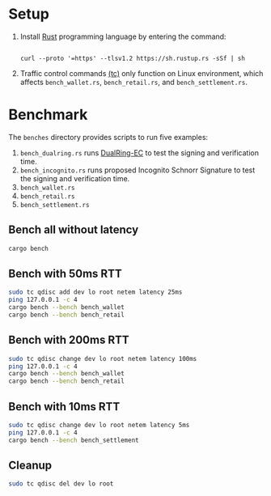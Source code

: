 # Setup
1. Install [Rust](https://doc.rust-lang.org/book/ch01-01-installation.html) programming language by entering the command:
   ```
   
   curl --proto '=https' --tlsv1.2 https://sh.rustup.rs -sSf | sh
   ```
2. Traffic control commands [(tc)](https://man7.org/linux/man-pages/man8/tc.8.html) only function on Linux environment, which affects  `bench_wallet.rs`, `bench_retail.rs`, and  `bench_settlement.rs`.

# Benchmark
The `benches` directory provides scripts to run five examples:
1. `bench_dualring.rs` runs [DualRing-EC](https://eprint.iacr.org/2021/1213) to test the signing and verification time.
2. `bench_incognito.rs` runs proposed Incognito Schnorr Signature to test the signing and verification time.
3. `bench_wallet.rs`
4. `bench_retail.rs`
5. `bench_settlement.rs`


## Bench all without latency
```bash
cargo bench
```

## Bench with 50ms RTT
```bash
sudo tc qdisc add dev lo root netem latency 25ms
ping 127.0.0.1 -c 4
cargo bench --bench bench_wallet
cargo bench --bench bench_retail
```

## Bench with 200ms RTT
```bash
sudo tc qdisc change dev lo root netem latency 100ms
ping 127.0.0.1 -c 4
cargo bench --bench bench_wallet
cargo bench --bench bench_retail
```

## Bench with 10ms RTT
```bash
sudo tc qdisc change dev lo root netem latency 5ms
ping 127.0.0.1 -c 4
cargo bench --bench bench_settlement
```

## Cleanup
```bash
sudo tc qdisc del dev lo root
```
